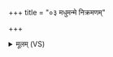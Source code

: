 +++
title = "०३ मधुमन्मे निक्रमणम्"

+++
<details><summary>मूलम् (VS)</summary>

मधु॑मन्मे नि॒क्रम॑णं॒ मधु॑मन्मे प॒राय॑णम्।  
वा॒चा व॑दामि॒ मधु॑मद्भू॒यासं॒ मधु॑संदृशः ॥
</details>